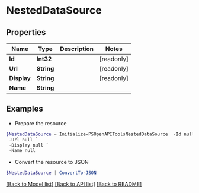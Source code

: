 # NestedDataSource
## Properties

Name | Type | Description | Notes
------------ | ------------- | ------------- | -------------
**Id** | **Int32** |  | [readonly] 
**Url** | **String** |  | [readonly] 
**Display** | **String** |  | [readonly] 
**Name** | **String** |  | 

## Examples

- Prepare the resource
```powershell
$NestedDataSource = Initialize-PSOpenAPIToolsNestedDataSource  -Id null `
 -Url null `
 -Display null `
 -Name null
```

- Convert the resource to JSON
```powershell
$NestedDataSource | ConvertTo-JSON
```

[[Back to Model list]](../README.md#documentation-for-models) [[Back to API list]](../README.md#documentation-for-api-endpoints) [[Back to README]](../README.md)

